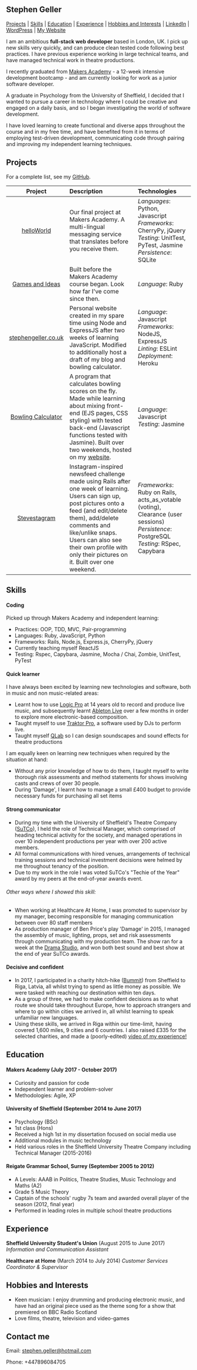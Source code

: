 ## Stephen Geller

[Projects](#projects) | [Skills](#skills) |  [Education](#education) | [Experience](#experience) | [Hobbies and Interests](#hobbies-and-interests) | [LinkedIn](https://www.linkedin.com/in/stephen-geller-30850b119/) | [WordPress](http://makingacoder.wordpress.com) | [My Website](http://www.stephengeller.co.uk)

I am an ambitious **full-stack web developer** based in London, UK. I pick up new skills very quickly, and can produce clean tested code following best practices. I have previous experience working in large technical teams, and have managed technical work in theatre productions.

I recently graduated from [Makers Academy](http://www.makersacademy.com) - a 12-week intensive development bootcamp - and am currently looking for work as a junior software developer.

A graduate in Psychology from the University of Sheffield, I decided that I wanted to pursue a career in technology where I could be creative and engaged on a daily basis, and so I began investigating the world of software development.

I have loved learning to create functional and diverse apps throughout the course and in my free time, and have benefited from it in terms of employing test-driven development, communicating code through pairing and improving my independent learning techniques.

## Projects

For a complete list, see my [GitHub](https://github.com/stephengeller/repositories).

| Project  | Description  | Technologies|
|:--------:|:----|:--------------|
|[helloWorld](https://github.com/stephengeller/Mapp)|Our final project at Makers Academy. A multi-lingual messaging service that translates before you receive them.|*Languages*: Python, Javascript <br/> *Frameworks*: CherryPy, jQuery <br/> *Testing*: UnitTest, PyTest, Jasmine <br/> *Persistence*: SQLite |
|[Games and Ideas](https://github.com/stephengeller/games_and_ideas)|Built before the Makers Academy course began. Look how far I've come since then.|*Language*: Ruby|
|[stephengeller.co.uk](http://stephengeller.co.uk)|Personal website created in my spare time using Node and ExpressJS after two weeks of learning JavaScript. Modified to additionally host a draft of my blog and bowling calculator.|*Language*: Javascript <br/> *Frameworks*: NodeJS, ExpressJS <br/> *Linting*: ESLint <br/> *Deployment*: Heroku|
|[Bowling Calculator](https://github.com/stephengeller/bowling-challenge)|A program that calculates bowling scores on the fly. Made while learning about mixing front-end (EJS pages, CSS styling) with tested back-end (Javascript functions tested with Jasmine). Built over two weekends, hosted on my [website](http://stephengeller.co.uk/bowling).|*Language*: Javascript <br/> *Testing*: Jasmine|
|[Stevestagram](https://github.com/stephengeller/instagram-challenge)| Instagram-inspired newsfeed challenge made using Rails after one week of learning. Users can sign up, post pictures onto a feed (and edit/delete them), add/delete comments and like/unlike snaps. Users can also see their own profile with only their pictures on it. Built over one weekend.|*Frameworks*: Ruby on Rails, acts_as_votable (voting), Clearance (user sessions) <br/> *Persistence*: PostgreSQL <br/>*Testing*: RSpec, Capybara|

## Skills

#### Coding

Picked up through Makers Academy and independent learning:
- Practices: OOP, TDD, MVC, Pair-programming
- Languages: Ruby, JavaScript, Python
- Frameworks: Rails, Node.js, Express.js, CherryPy, jQuery
- Currently teaching myself ReactJS
- Testing: Rspec, Capybara, Jasmine, Mocha / Chai, Zombie, UnitTest, PyTest

#### Quick learner

I have always been excited by learning new technologies and software, both in music and non music-related areas:
  - Learnt how to use [Logic Pro](https://www.apple.com/uk/logic-pro/) at 14 years old to record and produce live music, and subsequently learnt [Ableton Live](https://www.ableton.com/) over a few months in order to explore more electronic-based composition.
  - Taught myself to use [Traktor Pro](https://www.native-instruments.com/en/products/traktor/dj-software/traktor-pro-2/), a software used by DJs to perform live.
  - Taught myself [QLab](https://figure53.com/qlab/) so I can design soundscapes and sound effects for theatre productions

I am equally keen on learning new techniques when required by the situation at hand:
  - Without any prior knowledge of how to do them, I taught myself to write thorough risk assessments and method statements for shows involving casts and crews of over 30 people.
  - During 'Damage', I learnt how to manage a small £400 budget to provide necessary funds for purchasing all set items

#### Strong communicator

- During my time with the University of Sheffield's Theatre Company ([SuTCo](http://www.sutco.org/)), I held the role of Technical Manager, which comprised of heading technical activity for the society, and managed operations in over 10 independent productions per year with over 200 active members.
- All formal communications with hired venues, arrangements of technical training sessions and technical investment decisions were helmed by me throughout tenancy of the position.
- Due to my work in the role I was voted SuTCo's "Techie of the Year" award by my peers at the end-of-year awards event.

###### Other ways where I showed this skill:
  - When working at Healthcare At Home, I was promoted to supervisor by my manager, becoming responsible for managing communication between over 80 staff members
  - As production manager of Ben Price's play 'Damage' in 2015, I managed the assembly of music, lighting, props, set and risk assessments through communicating with my production team. The show ran for a week at the [Drama Studio](https://www.sheffield.ac.uk/cics/performance-venues/whats-on), and won both best sound and best show at the end of year SuTCo awards.

#### Decisive and confident

- In 2017, I participated in a charity hitch-hike ([Bummit](bummit.co.uk)) from Sheffield to Riga, Latvia, all whilst trying to spend as little money as possible. We were tasked with reaching our destination within ten days.
- As a group of three, we had to make confident decisions as to what route we should take throughout Europe, how to approach strangers and where to go within cities we arrived in, all whilst learning to speak unfamiliar new languages.
- Using these skills, we arrived in Riga within our time-limit, having covered 1,600 miles, 9 cities and 6 countries. I also raised £335 for the selected charities, and made a (poorly-edited) [video of my experience!](https://www.youtube.com/watch?v=dEGBNfc9FT0)


## Education

#### Makers Academy (July 2017 - October 2017)
- Curiosity and passion for code
- Independent learner and problem-solver
- Methodologies: Agile, XP

#### University of Sheffield (September 2014 to June 2017)
- Psychology (BSc)
- 1st class (Hons)
- Received a high 1st in my dissertation focused on social media use
- Additional modules in music technology
- Held various roles in the Sheffield University Theatre Company including Technical Manager (2015-2016)

#### Reigate Grammar School, Surrey (September 2005 to 2012)
- A Levels: AAAB in Politics, Theatre Studies, Music Technology and Maths (A2)
- Grade 5 Music Theory
- Captain of the schools' rugby 7s team and awarded overall player of the season (2012, final year)
- Performed in leading roles in multiple school theatre productions


## Experience

**Sheffield University Student's Union** (August 2015 to June 2017)    
*Information and Communication Assistant*

**Healthcare at Home** (March 2014 to July 2014)
*Customer Services Coordinator & Supervisor*

## Hobbies and Interests
- Keen musician: I enjoy drumming and producing electronic music, and have had an original piece used as the theme song for a show that premiered on BBC Radio Scotland
- Love films, theatre, television and video-games

## Contact me

Email: stephen.geller@hotmail.com

Phone: +447896084705
